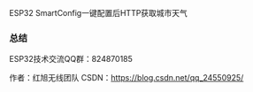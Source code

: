 ESP32 SmartConfig一键配置后HTTP获取城市天气

### 总结

ESP32技术交流QQ群：824870185

作者：红旭无线团队
CSDN：https://blog.csdn.net/qq_24550925/ 